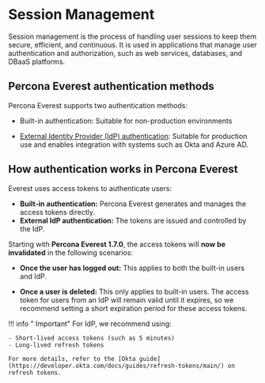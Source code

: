 # Session Management

Session management is the process of handling user sessions to keep them secure, efficient, and continuous. It is used in applications that manage user authentication and authorization, such as web services, databases, and DBaaS platforms.

## Percona Everest authentication methods

Percona Everest supports two authentication methods:

- Built-in authentication: Suitable for non-production environments

- [External Identity Provider (IdP) authentication](Idp_integration.md): Suitable for production use and enables integration with systems such as Okta and Azure AD.


## How authentication works in Percona Everest

Everest uses access tokens to authenticate users:

- **Built-in authentication:**  Percona Everest generates and manages the access tokens directly.
- **External IdP authentication:** The tokens are issued and controlled by the IdP.

Starting with **Percona Everest 1.7.0**, the access tokens will **now be invalidated** in the following scenarios:

- **Once the user has logged out:** This applies to both the built-in users and IdP.


- **Once a user is deleted:** This only applies to built-in users. The access token for users from an IdP will remain valid until it expires, so we recommend setting a short expiration period for these access tokens.

!!! info " Important"
    For IdP, we recommend using:

    - Short-lived access tokens (such as 5 minutes)
    - Long-lived refresh tokens
        
    For more details, refer to the [Okta guide](https://developer.okta.com/docs/guides/refresh-tokens/main/) on refresh tokens.
















    
    
  






